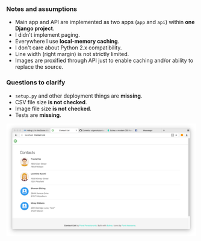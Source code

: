 ### Notes and assumptions

* Main app and API are implemented as two apps (`app` and `api`) within **one Django project**.
* I didn't implement paging.
* Everywhere I use **local-memory caching**.
* I don't care about Python 2.x compatibility.
* Line width (right margin) is not strictly limited.
* Images are proxified through API just to enable caching and/or ability to replace the source.

### Questions to clarify

* `setup.py` and other deployment things are **missing**.
* CSV file size **is not checked**.
* Image file size **is not checked**.
* Tests are **missing**.

![Screenshot](docs/screenshot.png)
